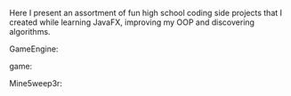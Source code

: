 Here I present an assortment of fun high school coding side projects that I created while learning JavaFX, improving my OOP and discovering algorithms.

GameEngine:

game:

Mine5weep3r:
